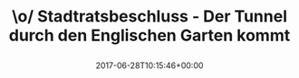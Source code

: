 ---
retweeted: false
source: <a href="http://www.samruston.co.uk" rel="nofollow">Flamingo for Android</a>
entities:
  hashtags: []
  symbols: []
  user_mentions: []
  urls:
  - url: https://t.co/GH1FdSSWjm
    expanded_url: http://sz.de/1.3564127
    display_url: sz.de/1.3564127
    indices:
    - '70'
    - '93'
display_text_range:
- '0'
- '93'
favorite_count: '0'
id_str: '880006804314378241'
truncated: false
retweet_count: '0'
id: '880006804314378241'
possibly_sensitive: false
created_at: Wed Jun 28 10:15:46 +0000 2017
favorited: false
full_text: "\\o/ Stadtratsbeschluss - Der Tunnel durch den Englischen Garten kommt"
lang: de
quote_url: http://sz.de/1.3564127
tags:
- pesos/twitter
date: '2017-06-28T10:15:46+00:00'
src: https://twitter.com/bascht/status/880006804314378241
original_url: https://twitter.com/bascht/status/880006804314378241
type: twitter_tweet
text: "\\o/ Stadtratsbeschluss - Der Tunnel durch den Englischen Garten kommt"
title: "\\o/ Stadtratsbeschluss - Der Tunnel durch den Englischen Garten kommt\n"

---